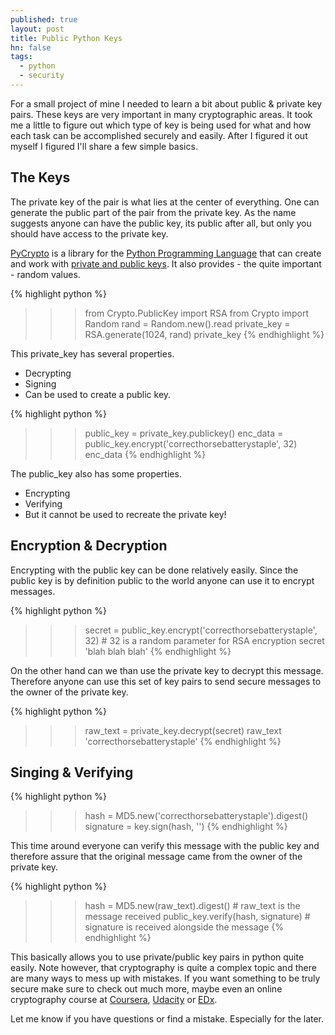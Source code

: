 ```yaml
---
published: true
layout: post
title: Public Python Keys
hn: false
tags:
  - python
  - security
---
```


For a small project of mine I needed to learn a bit about public & private key pairs. These keys are very important in many cryptographic areas. It took me a little to figure out which type of key is being used for what and how each task can be accomplished securely and easily. After I figured it out myself I figured I'll share a few simple basics.

## The Keys ##

The private key of the pair is what lies at the center of everything. One can generate the public part of the pair from the private key. As the name suggests anyone can have the public key, its public after all, but only you should have access to the private key.

[PyCrypto](https://www.dlitz.net/software/pycrypto/) is a library for the [Python Programming Language](http://python.org/) that can create and work with [private and public keys](https://en.wikipedia.org/wiki/Public-key_cryptography). It also provides - the quite important - random values.

{% highlight python %}
>>> from Crypto.PublicKey import RSA
>>> from Crypto import Random
>>> rand = Random.new().read
>>> private_key = RSA.generate(1024, rand)
>>> private_key
{% endhighlight %}

This private_key has several properties.
- Decrypting
- Signing
- Can be used to create a public key.

{% highlight python %}
>>> public_key = private_key.publickey()
>>> enc_data = public_key.encrypt('correcthorsebatterystaple', 32)
>>> enc_data
{% endhighlight %}

The public_key also has some properties.
- Encrypting
- Verifying
- But it cannot be used to recreate the private key!

## Encryption & Decryption

Encrypting with the public key can be done relatively easily. Since the public key is by definition public to the world anyone can use it to encrypt messages.

{% highlight python %}
>>> secret = public_key.encrypt('correcthorsebatterystaple', 32) # 32 is a random parameter for RSA encryption
>>> secret
'blah blah blah'
{% endhighlight %}

On the other hand can we than use the private key to decrypt this message. Therefore anyone can use this set of key pairs to send secure messages to the owner of the private key.

{% highlight python %}
>>> raw_text = private_key.decrypt(secret)
>>> raw_text
'correcthorsebatterystaple'
{% endhighlight %}

## Singing & Verifying

{% highlight python %}
>>> hash = MD5.new('correcthorsebatterystaple').digest()
>>> signature = key.sign(hash, '')
{% endhighlight %}

This time around everyone can verify this message with the public key and therefore assure that the original message came from the owner of the private key.

{% highlight python %}
>>> hash = MD5.new(raw_text).digest() # raw_text is the message received
>>> public_key.verify(hash, signature) # signature is received alongside the message
{% endhighlight %}

This basically allows you to use private/public key pairs in python quite easily. Note however, that cryptography is quite a complex topic and there are many ways to mess up with mistakes. If you want something to be truly secure make sure to check out much more, maybe even an online cryptography course at [Coursera](http://coursera.org/), [Udacity](https://www.udacity.com/) or [EDx](http://edx.org/).

Let me know if you have questions or find a mistake. Especially for the later.
